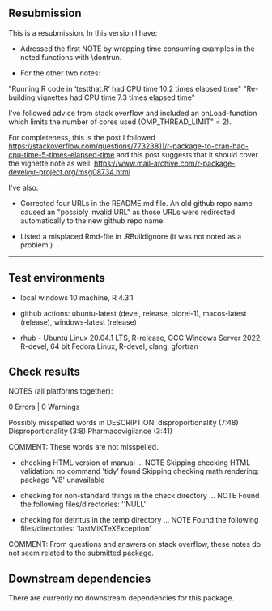 ## Resubmission

This is a resubmission. In this version I have: 

* Adressed the first NOTE by wrapping time consuming examples in the noted functions with \dontrun. 

* For the other two notes: 

"Running R code in ‘testthat.R’ had CPU time 10.2 times elapsed time" 
"Re-building vignettes had CPU time 7.3 times elapsed time"

I've followed advice from stack overflow and included an onLoad-function which limits the number of cores used (OMP_THREAD_LIMIT" = 2). 

For completeness, this is the post I followed https://stackoverflow.com/questions/77323811/r-package-to-cran-had-cpu-time-5-times-elapsed-time 
and this post suggests that it should cover the vignette note as well:
https://www.mail-archive.com/r-package-devel@r-project.org/msg08734.html

I've also:

* Corrected four URLs in the README.md file. An old github repo name caused an "possibly invalid URL" as those URLs were redirected automatically to the new github repo name.

* Listed a misplaced Rmd-file in .RBuildignore (it was not noted as a problem.)

------------------------------------------------------

## Test environments
* local windows 10 machine, R 4.3.1
* github actions: ubuntu-latest (devel, release, oldrel-1), 
                  macos-latest (release), 
                  windows-latest (release)
                  
* rhub - Ubuntu Linux 20.04.1 LTS, R-release, GCC
         Windows Server 2022, R-devel, 64 bit
         Fedora Linux, R-devel, clang, gfortran

## Check results 
NOTES (all platforms together):

0 Errors | 0 Warnings

Possibly misspelled words in DESCRIPTION:
  disproportionality (7:48)
  Disproportionality (3:8)
  Pharmacovigilance (3:41)
  
COMMENT: These words are not misspelled. 
  
* checking HTML version of manual ... NOTE
Skipping checking HTML validation: no command 'tidy' found
Skipping checking math rendering: package 'V8' unavailable

* checking for non-standard things in the check directory ... NOTE
Found the following files/directories:
  ''NULL''

* checking for detritus in the temp directory ... NOTE
Found the following files/directories:
  'lastMiKTeXException'
  
COMMENT: From questions and answers on stack overflow, these notes do not seem related to the submitted package. 

## Downstream dependencies
There are currently no downstream dependencies for this package. 
